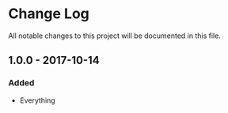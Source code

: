 # Change Log
All notable changes to this project will be documented in this file.


## 1.0.0 - 2017-10-14

### Added
- Everything
